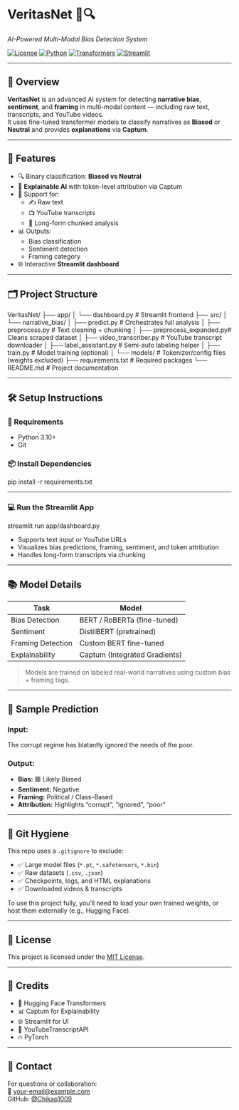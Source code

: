 # VeritasNet 🧠🔍  
*AI-Powered Multi-Modal Bias Detection System*

[![License](https://img.shields.io/badge/license-MIT-blue.svg)](LICENSE)
[![Python](https://img.shields.io/badge/Python-3.10+-blue.svg)](https://www.python.org/)
[![Transformers](https://img.shields.io/badge/HuggingFace-Transformers-yellow)](https://huggingface.co/transformers/)
[![Streamlit](https://img.shields.io/badge/UI-Built%20with%20Streamlit-orange)](https://streamlit.io/)

---

## 🧠 Overview

**VeritasNet** is an advanced AI system for detecting **narrative bias**, **sentiment**, and **framing** in multi-modal content — including raw text, transcripts, and YouTube videos.  
It uses fine-tuned transformer models to classify narratives as **Biased** or **Neutral** and provides **explanations** via **Captum**.

---

## 🚀 Features

- 🔍 Binary classification: **Biased vs Neutral**
- 🧠 **Explainable AI** with token-level attribution via Captum
- 🎯 Support for:
  - ✍️ Raw text
  - 📺 YouTube transcripts
  - 📄 Long-form chunked analysis
- 📊 Outputs:
  - Bias classification
  - Sentiment detection
  - Framing category
- 🌐 Interactive **Streamlit dashboard**

---

## 🗂️ Project Structure

VeritasNet/
├── app/
│ └── dashboard.py # Streamlit frontend
├── src/
│ └── narrative_bias/
│ ├── predict.py # Orchestrates full analysis
│ ├── preprocess.py # Text cleaning + chunking
│ ├── preprocess_expanded.py# Cleans scraped dataset
│ ├── video_transcriber.py # YouTube transcript downloader
│ ├── label_assistant.py # Semi-auto labeling helper
│ ├── train.py # Model training (optional)
│ └── models/ # Tokenizer/config files (weights excluded)
├── requirements.txt # Required packages
└── README.md # Project documentation

---

## 🛠️ Setup Instructions

### 🧰 Requirements

- Python 3.10+
- Git

### 📦 Install Dependencies

pip install -r requirements.txt

---

### 💻 Run the Streamlit App

streamlit run app/dashboard.py


- Supports text input or YouTube URLs
- Visualizes bias predictions, framing, sentiment, and token attribution
- Handles long-form transcripts via chunking

---

## 📚 Model Details

| Task              | Model                     |
|-------------------|---------------------------|
| Bias Detection    | BERT / RoBERTa (fine-tuned) |
| Sentiment         | DistilBERT (pretrained)   |
| Framing Detection | Custom BERT fine-tuned    |
| Explainability    | Captum (Integrated Gradients) |

> Models are trained on labeled real-world narratives using custom bias + framing tags.

---

## 🧪 Sample Prediction

### Input:

The corrupt regime has blatantly ignored the needs of the poor.


### Output:
- **Bias:** 🟥 Likely Biased  
- **Sentiment:** Negative  
- **Framing:** Political / Class-Based  
- **Attribution:** Highlights “corrupt”, “ignored”, “poor”

---

## 🧼 Git Hygiene

This repo uses a `.gitignore` to exclude:

- ✅ Large model files (`*.pt`, `*.safetensors`, `*.bin`)
- ✅ Raw datasets (`.csv`, `.json`)
- ✅ Checkpoints, logs, and HTML explanations
- ✅ Downloaded videos & transcripts

To use this project fully, you’ll need to load your own trained weights, or host them externally (e.g., Hugging Face).

---

## 📄 License

This project is licensed under the [MIT License](LICENSE).

---

## 🙌 Credits

- 🤗 Hugging Face Transformers  
- 📊 Captum for Explainability  
- 🌐 Streamlit for UI  
- 🎥 YouTubeTranscriptAPI  
- 🔥 PyTorch

---

## 💬 Contact

For questions or collaboration:  
📧 your-email@example.com  
GitHub: [@Chikap1009](https://github.com/Chikap1009)